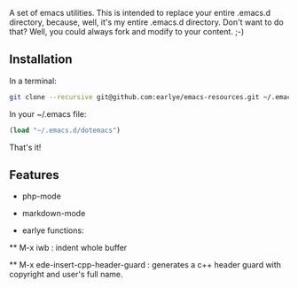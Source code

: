 A set of emacs utilities. This is intended to replace your entire
.emacs.d directory, because, well, it's my entire .emacs.d
directory. Don't want to do that? Well, you could always fork and
modify to your content. ;-)

Installation
------------

In a terminal:
```bash
git clone --recursive git@github.com:earlye/emacs-resources.git ~/.emacs.d
```

In your ~/.emacs file:
```lisp
(load "~/.emacs.d/dotemacs")
```

That's it!

Features
--------

* php-mode

* markdown-mode

* earlye functions:

** M-x iwb : indent whole buffer

** M-x ede-insert-cpp-header-guard : generates a c++ header guard with
   copyright and user's full name.
